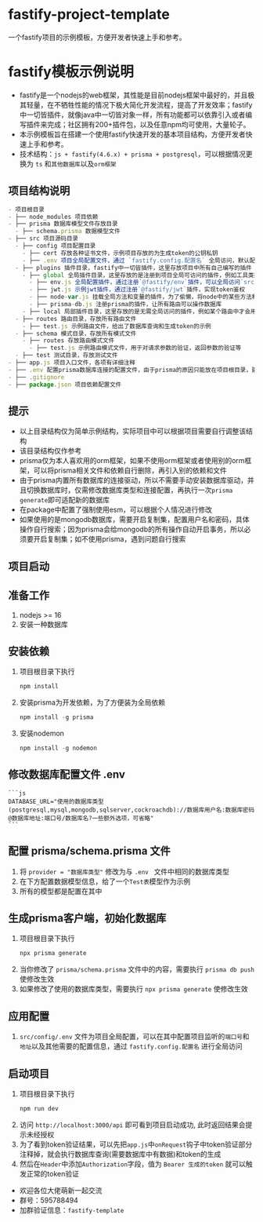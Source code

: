 # fastify-project-template
一个fastify项目的示例模板，方便开发者快速上手和参考。

# fastify模板示例说明
- fastify是一个nodejs的web框架，其性能是目前nodejs框架中最好的，并且极其轻量，在不牺牲性能的情况下极大简化开发流程，提高了开发效率；fastify中一切皆插件，就像java中一切皆对象一样，所有功能都可以依靠引入或者编写插件来完成；社区拥有200+插件包，以及任意npm均可使用，大量轮子。
- 本示例模板旨在搭建一个使用fastify快速开发的基本项目结构，方便开发者快速上手和参考。
- 技术结构：`js + fastify(4.6.x) + prisma + postgresql`，可以根据情况更换为 `ts` 和`其他数据库`以及`orm框架`

## 项目结构说明
```js
- 项目根目录
- ├── node_modules 项目依赖
- ├── prisma 数据库模型文件存放目录
  - ├── schema.prisma 数据模型文件
- ├── src 项目源码目录
  - ├── config 项目配置目录
    - ├── cert 存放各种证书文件，示例项目存放的为生成token的公钥私钥
    - ├── .env 项目全局配置文件，通过 `fastify.config.配置名` 全局访问，默认配置了端口号和监听地址等
  - ├── plugins 插件目录，fastify中一切皆插件，这里存放项目中所有自己编写的插件
    - ├── global 全局插件目录，这里存放的是注册到项目全局可访问的插件，例如工具类插件
      - ├── env.js 全局配置插件，通过注册`@fastify/env`插件，可以全局访问`src/config/.env`中的配置
      - ├── jwt.js 示例jwt插件，通过注册`@fastify/jwt`插件，实现token鉴权
      - ├── node-var.js 挂载全局方法和变量的插件，为了偷懒，将node中的某些方法和变量挂载了上去，通过fastify就可以直接全局访问，如果不需要，每个文件单独导入node模块是一样的
      - ├── prisma-db.js 注册prisma的插件，让所有路由可以操作数据库
    - ├── local 局部插件目录，这里存放的是无需全局访问的插件，例如某个路由中才会用到的插件，只需在用到的时候单独注册即可
  - ├── routes 路由目录，存放所有路由文件
    - ├── test.js 示例路由文件，给出了数据库查询和生成token的示例
  - ├── schema 模式目录，存放所有模式文件
    - ├── routes 存放路由模式文件
      - ├── test.js 示例路由模式文件，用于对请求参数的验证，返回参数的验证等
  - ├── test 测试目录，存放测试文件
- ├── app.js 项目入口文件，各项有详细注释
- ├── .env 配置prisma数据库连接的配置文件，由于prisma的原因只能放在项目根目录，建议不要动位置
- ├── .gitignore
- ├── package.json 项目依赖配置文件
```

## 提示
- 以上目录结构仅为简单示例结构，实际项目中可以根据项目需要自行调整该结构
- 该目录结构仅作参考
- prisma仅为本人喜欢用的orm框架，如果不使用orm框架或者使用别的orm框架，可以将prisma相关文件和依赖自行删除，再引入别的依赖和文件
- 由于prisma内置所有数据库的连接驱动，所以不需要手动安装数据库驱动，并且切换数据库时，仅需修改数据库类型和连接配置，再执行一次`prisma generate`即可适配新的数据库
- 在package中配置了强制使用esm，可以根据个人情况进行修改
- 如果使用的是mongodb数据库，需要开启复制集，配置用户名和密码，具体操作自行搜索；因为prisma会给mongodb的所有操作自动开启事务，所以必须要开启复制集；如不使用prisma，遇到问题自行搜索


## 项目启动
## 准备工作
1. nodejs >= 16
2. 安装一种数据库

## 安装依赖
1. 项目根目录下执行
    ```js
    npm install
    ```
2. 安装prisma为开发依赖，为了方便装为全局依赖
    ```js
    npm install -g prisma
    ```
3. 安装nodemon
    ```js
    npm install -g nodemon
    ```

## 修改数据库配置文件 .env
    ```js
    DATABASE_URL="使用的数据库类型(postgresql,mysql,mongodb,sqlserver,cockroachdb)://数据库用户名:数据库密码@数据库地址:端口号/数据库名?一些额外选项，可省略"
    ```
## 配置 prisma/schema.prisma 文件
1. 将 `provider = "数据库类型"` 修改为与 `.env ` 文件中相同的数据库类型
2. 在下方配置数据模型信息，给了一个`Test表`模型作为示例
3. 所有的模型都是配置在其中

## 生成prisma客户端，初始化数据库
1. 项目根目录下执行
    ```js
    npx prisma generate
    ```
2. 当你修改了 `prisma/schema.prisma` 文件中的内容，需要执行 `prisma db push` 使修改生效
3. 如果修改了使用的数据库类型，需要执行 `npx prisma generate` 使修改生效

## 应用配置
1. `src/config/.env` 文件为项目全局配置，可以在其中配置项目监听的`端口号`和`地址`以及其他需要的配置信息，通过 `fastify.config.配置名` 进行全局访问

## 启动项目
1. 项目根目录下执行
    ```js
    npm run dev
    ```
2. 访问 `http://localhost:3000/api` 即可看到项目启动成功, 此时返回结果会提示未经授权
3. 为了看到token验证结果，可以先把`app.js`中`onRequest`钩子中token验证部分注释掉，就会执行数据库查询(需要数据库中有数据)和token的生成
4. 然后在`Header`中添加`Authorization`字段，值为 `Bearer 生成的token` 就可以触发正常的token验证

- 欢迎各位大佬萌新一起交流
- 群号：595788494
- 加群验证信息：`fastify-template`
